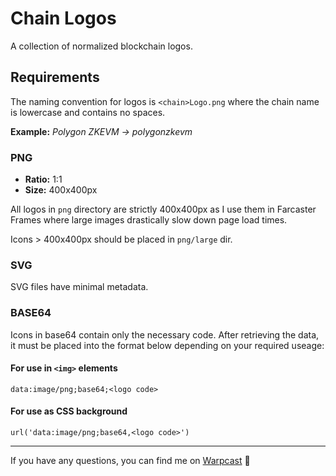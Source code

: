 # Chain Logos

A collection of normalized blockchain logos.

## Requirements

The naming convention for logos is `<chain>Logo.png` where the chain name is
lowercase and contains no spaces.

**Example:** _Polygon ZKEVM -> polygonzkevm_

### PNG

- **Ratio:** 1:1
- **Size:** 400x400px

All logos in `png` directory are strictly 400x400px as I use them in Farcaster
Frames where large images drastically slow down page load times.

Icons > 400x400px should be placed in `png/large` dir.

### SVG

SVG files have minimal metadata.

### BASE64

Icons in base64 contain only the necessary code. After retrieving the data, it must be placed into the
format below depending on your required useage:

#### For use in `<img>` elements

`data:image/png;base64;<logo code>`

#### For use as CSS background

`url('data:image/png;base64,<logo code>')`

---

If you have any questions, you can find me on [Warpcast](https://warpcast.com/jonbray.eth) 🫡
